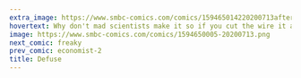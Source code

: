 ```yaml
---
extra_image: https://www.smbc-comics.com/comics/159465014220200713after.png
hovertext: Why don't mad scientists make it so if you cut the wire it always blows up?
image: https://www.smbc-comics.com/comics/1594650005-20200713.png
next_comic: freaky
prev_comic: economist-2
title: Defuse
---
```


